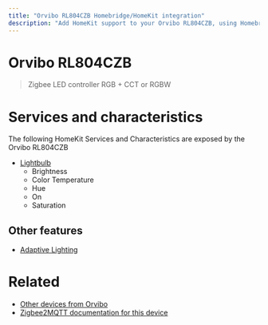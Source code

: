 ```yaml
---
title: "Orvibo RL804CZB Homebridge/HomeKit integration"
description: "Add HomeKit support to your Orvibo RL804CZB, using Homebridge, Zigbee2MQTT and homebridge-z2m."
---
```

<!---
This file has been GENERATED using src/docgen/docgen.ts
DO NOT EDIT THIS FILE MANUALLY!
-->
# Orvibo RL804CZB
> Zigbee LED controller RGB + CCT or RGBW


# Services and characteristics
The following HomeKit Services and Characteristics are exposed by
the Orvibo RL804CZB

* [Lightbulb](../../light.md)
  * Brightness
  * Color Temperature
  * Hue
  * On
  * Saturation

## Other features
* [Adaptive Lighting](../../light.md)

# Related
* [Other devices from Orvibo](../index.md#orvibo)
* [Zigbee2MQTT documentation for this device](https://www.zigbee2mqtt.io/devices/RL804CZB.html)